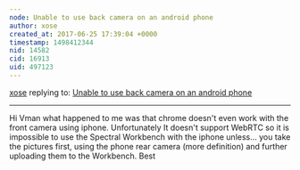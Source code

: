 ```yaml
---
node: Unable to use back camera on an android phone
author: xose
created_at: 2017-06-25 17:39:04 +0000
timestamp: 1498412344
nid: 14582
cid: 16913
uid: 497123
---
```




[xose](../profile/xose) replying to: [Unable to use back camera on an android phone](../notes/Vman/06-25-2017/unable-to-use-back-camera-on-an-android-phone)

----
Hi Vman what happened to me was that chrome doesn't even work with the front camera using iphone. Unfortunately It doesn't support WebRTC so it is impossible to use the Spectral Workbench with the iphone unless... you take the pictures  first, using the phone rear camera (more definition) and further uploading them to the Workbench. Best